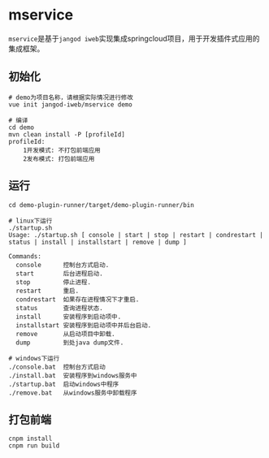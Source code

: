 # mservice
`mservice`是基于`jangod iweb`实现集成springcloud项目，用于开发插件式应用的集成框架。
## 初始化
``` shell
# demo为项目名称，请根据实际情况进行修改
vue init jangod-iweb/mservice demo

# 编译
cd demo
mvn clean install -P [profileId]
profileId:
	1开发模式: 不打包前端应用
	2发布模式: 打包前端应用
```

## 运行
``` shell
cd demo-plugin-runner/target/demo-plugin-runner/bin

# linux下运行
./startup.sh
Usage: ./startup.sh [ console | start | stop | restart | condrestart | status | install | installstart | remove | dump ]

Commands:
  console      控制台方式启动.
  start        后台进程启动.
  stop         停止进程.
  restart      重启.
  condrestart  如果存在进程情况下才重启.
  status       查询进程状态.
  install      安装程序到启动项中.
  installstart 安装程序到启动项中并后台启动.
  remove       从启动项目中卸载.
  dump         到处java dump文件.
  
# windows下运行
./console.bat  控制台方式启动
./install.bat  安装程序到windows服务中
./startup.bat  启动windows中程序
./remove.bat   从windows服务中卸载程序
```

## 打包前端
``` shell
cnpm install
cnpm run build
```